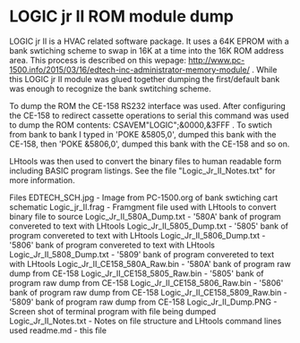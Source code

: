 # LOGIC jr II ROM module dump

LOGIC jr II is a HVAC related software package. It uses a 64K EPROM with a bank swtiching scheme to swap in 16K at a time into the 16K ROM address area. This process is described on this wepage: http://www.pc-1500.info/2015/03/16/edtech-inc-administrator-memory-module/ . While this LOGIC jr II module was glued together dumping the first/default bank was enough to recognize the bank swtitching scheme.

To dump the ROM the CE-158 RS232 interface was used. After configuring the CE-158 to redirect cassette operations to serial this command was used to dump the ROM contents: CSAVEM"LOGIC";&0000,&3FFF . To swtich from bank to bank I typed in 'POKE &5805,0', dumped this bank with the CE-158, then 'POKE &5806,0', dumped this bank with the CE-158 and so on.

LHtools was then used to convert the binary files to human readable form including BASIC program listings. See the file "Logic_Jr_II_Notes.txt" for more information.

Files
EDTECH_SCH.jpg                  - Image from PC-1500.org of bank swtiching cart schematic
Logic_jr_II.frag                - Framgment file used with LHtools to convert binary file to source
Logic_Jr_II_580A_Dump.txt       - '580A' bank of program convereted to text with LHtools
Logic_Jr_II_5805_Dump.txt       - '5805' bank of program convereted to text with LHtools
Logic_Jr_II_5806_Dump.txt       - '5806' bank of program convereted to text with LHtools
Logic_Jr_II_5808_Dump.txt       - '5809' bank of program convereted to text with LHtools
Logic_Jr_II_CE158_580A_Raw.bin  - '580A' bank of program raw dump from CE-158
Logic_Jr_II_CE158_5805_Raw.bin  - '5805' bank of program raw dump from CE-158
Logic_Jr_II_CE158_5806_Raw.bin  - '5806' bank of program raw dump from CE-158
Logic_Jr_II_CE158_5809_Raw.bin  - '5809' bank of program raw dump from CE-158
Logic_Jr_II_Dump.PNG            - Screen shot of terminal program with file being dumped 
Logic_Jr_II_Notes.txt           - Notes on file structure and LHtools command lines used
readme.md                       - this file

